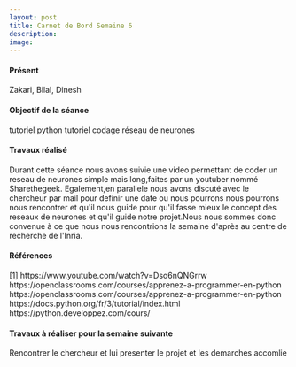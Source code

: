 ```yaml
---
layout: post
title: Carnet de Bord Semaine 6
description:
image:
---
```


<div class="box">
<h4>Présent</h4>
Zakari, Bilal, Dinesh

<h4>Objectif de la séance</h4>
tutoriel python
tutoriel codage réseau de neurones

<h4>Travaux réalisé</h4>
Durant cette séance nous avons suivie une video permettant de coder un reseau de neurones simple mais long,faites par un youtuber nommé Sharethegeek.
Egalement,en parallele nous avons discuté avec le chercheur par mail pour definir une date ou nous pourrons nous pourrons nous rencontrer et qu'il nous guide pour qu'il fasse mieux le concept des reseaux de neurones et qu'il guide notre projet.Nous nous sommes donc convenue à ce que nous nous rencontrions la semaine d'après au centre de recherche de l'Inria.

<h4>Références</h4>
[1] https://www.youtube.com/watch?v=Dso6nQNGrrw
https://openclassrooms.com/courses/apprenez-a-programmer-en-python
https://openclassrooms.com/courses/apprenez-a-programmer-en-python
https://docs.python.org/fr/3/tutorial/index.html
https://python.developpez.com/cours/

<h4>Travaux à réaliser pour la semaine suivante</h4>
Rencontrer le chercheur et lui presenter le projet et les demarches accomlie


</div>

